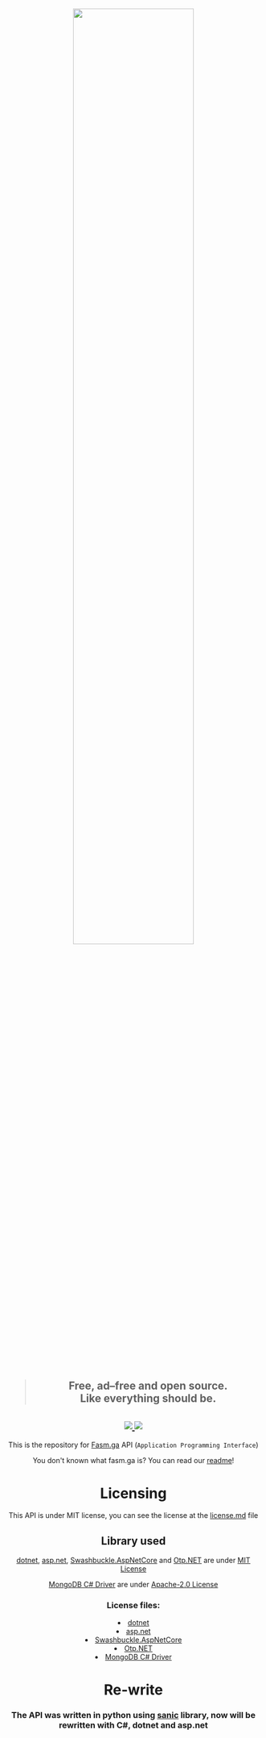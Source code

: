 <h1 align="center">
  <a href="https://www.fasmga.org"><img src="https://github.com/fasm-ga/fasmga/blob/main/assets/big-fucking-frog.png?raw=true" width="69%"/></a>
</h1>

<h2 align="center">
  <blockquote>Free, ad–free and open source.<br>
  Like everything should be.</blockquote>
</h2>

<h2 align="center">
  </a>
    <a href="">
    <img src="https://img.shields.io/static/v1?color=7014e8&label=language&message=dotnet&style=for-the-badge"/>
  </a>
  <a href="">
    <img src="https://img.shields.io/static/v1?color=04977c&label=api+status&message=work+in+progress&style=for-the-badge"/>
  </a>
</h2>

<div align="center">
  This is the repository for <a href="https://www.fasmga.org">Fasm.ga</a> API (<code>Application Programming Interface</code>)

  You don't known what fasm.ga is? You can read our <a href="https://github.com/fasm-ga/fasmga/blob/main/README.md">readme</a>!

  <h1>Licensing</h1>

  <!-- TODO: update the license file url, but for now is good -->

  This API is under MIT license, you can see the license at the <a href="https://github.com/fasm-ga/api/blob/main/License.md">license.md</a> file</a>

  <h2>Library used</h2>

  <a href="https://dotnet.microsoft.com/">dotnet</a>, <a href="https://dotnet.microsoft.com/apps/aspnet">asp.net</a>, <a href="https://www.nuget.org/packages/Swashbuckle.AspNetCore/">Swashbuckle.AspNetCore</a> and <a href="https://www.nuget.org/packages/Otp.NET">Otp.NET</a> are under <a href="https://opensource.org/licenses/MIT">MIT License</a></h3>

  <a href="https://mongodb.github.io/mongo-csharp-driver/">MongoDB C# Driver</a> are under <a href="http://www.apache.org/licenses/LICENSE-2.0">Apache-2.0 License</a>

  <h3>License files:</h3>

  <li>
    <a href="https://github.com/dotnet/runtime/blob/main/LICENSE.TXT">dotnet</a>
  </li>
  <li>
    <a href="https://github.com/dotnet/aspnetcore/blob/main/LICENSE.txt">asp.net</a>
  </li>
    <li>
    <a href="https://github.com/domaindrivendev/Swashbuckle.AspNetCore/blob/master/LICENSE">Swashbuckle.AspNetCore</a>
  </li>
  <li>
    <a href="https://github.com/kspearrin/Otp.NET/blob/master/LICENSE.txt">Otp.NET</a>
  </li>
  <li>
    <a href="https://github.com/mongodb/mongo-csharp-driver/blob/master/License.txt">MongoDB C# Driver</a>
  </li>

  <h1 >Re-write</h1>

  <h3 >The API was written in python using <a href="https://sanicframework.org/">sanic</a> library, now will be rewritten with C#, dotnet and asp.net</h3>
</div>
